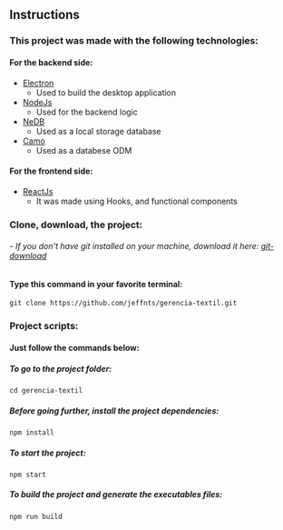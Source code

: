 ## Instructions

### This project was made with the following technologies:

#### For the backend side:
- [Electron](https://electronjs.org/)
    - Used to build the desktop application
- [NodeJs](https://nodejs.org/en/)
    - Used for the backend logic
- [NeDB](https://github.com/louischatriot/nedb)
    - Used as a local storage database
- [Camo](https://github.com/scottwrobinson/camo)
     - Used as a databese ODM 

#### For the frontend side:
- [ReactJs](https://reactjs.org/)
    - It was made using Hooks, and functional components

### Clone, download, the project:
###### - If you don't have git installed on your machine, download it here: [git-download](https://git-scm.com/downloads)
#### Type this command in your favorite terminal:
```
git clone https://github.com/jeffnts/gerencia-textil.git
```

### Project scripts:
#### Just follow the commands below:

##### To go to  the project folder:
```
cd gerencia-textil
```
##### Before going further, install the project dependencies:
```
npm install
```

##### To start the project:
```
npm start
```

##### To build the project and generate the executables files:
```
npm run build
```
